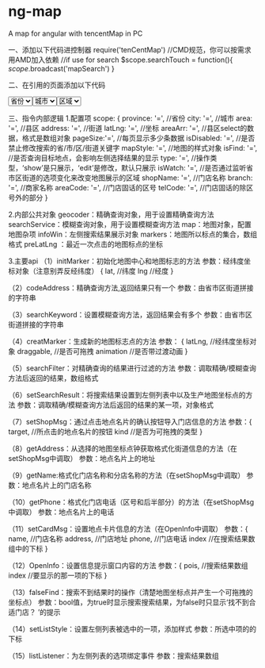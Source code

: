 # ng-map
A map for angular with tencentMap in PC


一、添加以下代码进控制器
require('tenCentMap')		//CMD规范，你可以按需求用AMD加入依赖
//if use for search
$scope.searchTouch = function(){
      $scope.$broadcast('mapSearch')
}


二、在引用的页面添加以下代码
<!--if just for show-->
<ten-cent-map type="'show'" province="provinceId" city="cityId"  area="areaId" address="streetAddress"  lat-lng="latLng" area-arr="areas" ></ten-cent-map>

<!--if use for search and edit-->
<!--地址三级联动的数据/api请自行解决-->
<select 
                        ng-model="provinceId"
                        ng-options="..." >
                    <option value="" >省份</option>
<select 
                        ng-model="cityId"
                        ng-options="..." >
                    <option value="" >城市</option>
 <select 
                        ng-model="areaId"
                        ng-options="..." >
                    <option value="" >区域</option>
 <input type="text"  ng-model="streetAddress">
<button ng-click="searchTouch()">search</button>
<ten-cent-map type="'edit'" province="provinceId" city="cityId"  area="areaId" address="streetAddress"  lat-lng="latLng" area-arr="areas" ></ten-cent-map>


三、指令内部逻辑
1.配置项
scope: {
    	province: '=',                	//省份
        city: '=',                       	//城市
        area: '=',                       	//县区
        address: '=',               	//街道
        latLng: '=',              	   	//坐标
        areaArr: '=',                 	//县区select的数据，格式是数组对象
 pageSize:'=',			 //每页显示多少条数据
        isDisabled: '=',               	//是否禁止修改搜索的省/市/区/街道关键字
        mapStyle: '=',                 //地图的样式对象
        isFind: '=',                     	//是否查询目标地点，会影响左侧选择结果的显示
        type: '=',                         //操作类型，‘show’是只展示，‘edit’是修改，默认只展示
        isWatch: '=',                   //是否通过监听省市区街道的选项变化来改变地图展示的区域
        shopName: '=',             //门店名称
        branch: '=',                   //商家名称
        areaCode: '=',                //门店固话的区号
        telCode: '=',                  //门店固话的除区号外的部分
}


2.内部公共对象
geocoder：精确查询对象，用于设置精确查询方法
searchService：模糊查询对象，用于设置模糊查询方法
map：地图对象，配置地图杂项
infoWin：左侧搜索结果展示对象
markers：地图所以标点的集合，数组格式
preLatLng ：最近一次点击的地图标点的坐标


3.主要api
（1）initMarker：初始化地图中心和地图标志的方法
参数：经纬度坐标对象（注意别弄反经纬度）
{
lat,	//纬度
lng	//经度
}

（2）codeAddress：精确查询方法,返回结果只有一个
参数：由省市区街道拼接的字符串

（3）searchKeyword：设置模糊查询方法，返回结果会有多个
参数：由省市区街道拼接的字符串

（4）creatMarker：生成新的地图标志点的方法
参数：
{
latLng, 		//经纬度坐标对象
draggable,	//是否可拖拽
animation	//是否带过渡动画
}

（5）searchFilter：对精确查询的结果进行过滤的方法
参数：调取精确/模糊查询方法后返回的结果，数组格式

（6）setSearchResult：将搜索结果设置到左侧列表中以及生产地图坐标点的方法
参数：调取精确/模糊查询方法后返回的结果的某一项，对象格式

（7）setShopMsg：通过点击地点名片的确认按钮导入门店信息的方法
参数：{
target, 	//所点击的地点名片的按钮
kind		//是否为可拖拽的类型
}

（8）getAddress：从选择的地图坐标点钟获取格式化街道信息的方法（在setShopMsg中调取）
参数：地点名片上的地址

（9）getName:格式化门店名称和分店名称的方法（在setShopMsg中调取）
参数：地点名片上的门店名称

（10）getPhone：格式化门店电话（区号和后半部分）的方法（在setShopMsg中调取）
参数：地点名片上的电话

（11）setCardMsg：设置地点卡片信息的方法（在OpenInfo中调取）
参数：{
name, 	//门店名称
address, 	//门店地址
phone, 	//门店电话
index	//在搜索结果数组中的下标
}

（12）OpenInfo：设置信息提示窗口内容的方法
参数：{
pois, 	//搜索结果数组
index	//要显示的那一项的下标
}

（13）falseFind：搜索不到结果时的操作（清楚地图坐标点并产生一个可拖拽的坐标点）
参数：bool值，为true时显示搜索搜索结果，为false时只显示‘找不到合适门店？ ’的提示

（14）setListStyle：设置左侧列表被选中的一项，添加样式
参数：所选中项的的下标

（15）listListener：为左侧列表的选项绑定事件
参数：搜索结果数组
